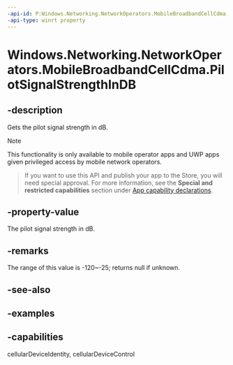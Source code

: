 ```yaml
---
-api-id: P:Windows.Networking.NetworkOperators.MobileBroadbandCellCdma.PilotSignalStrengthInDB
-api-type: winrt property
---
```


<!-- Property syntax.
public IReference<double> PilotSignalStrengthInDB { get; }
-->

# Windows.Networking.NetworkOperators.MobileBroadbandCellCdma.PilotSignalStrengthInDB

## -description
Gets the pilot signal strength in dB. 

> [!NOTE]
> This functionality is only available to mobile operator apps and UWP apps given privileged access by mobile network operators.

> If you want to use this API and publish your app to the Store, you will need special approval. For more information, see the **Special and restricted capabilities** section under [App capability declarations](https://docs.microsoft.com/windows/uwp/packaging/app-capability-declarations). 

## -property-value
The pilot signal strength in dB. 

## -remarks
The range of this value is -120~-25; returns null if unknown.
## -see-also

## -examples


## -capabilities
cellularDeviceIdentity, cellularDeviceControl

